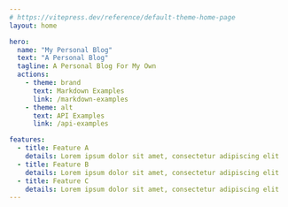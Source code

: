 ```yaml
---
# https://vitepress.dev/reference/default-theme-home-page
layout: home

hero:
  name: "My Personal Blog"
  text: "A Personal Blog"
  tagline: A Personal Blog For My Own
  actions:
    - theme: brand
      text: Markdown Examples
      link: /markdown-examples
    - theme: alt
      text: API Examples
      link: /api-examples

features:
  - title: Feature A
    details: Lorem ipsum dolor sit amet, consectetur adipiscing elit
  - title: Feature B
    details: Lorem ipsum dolor sit amet, consectetur adipiscing elit
  - title: Feature C
    details: Lorem ipsum dolor sit amet, consectetur adipiscing elit
---
```


